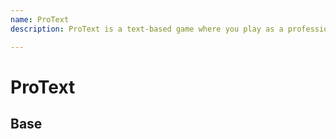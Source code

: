 ```yaml
---
name: ProText
description: ProText is a text-based game where you play as a professional text editor.

---
```


<script setup>
    import Base from './examples/ProText/index.vue'
</script>

# ProText

## Base

<Base />


